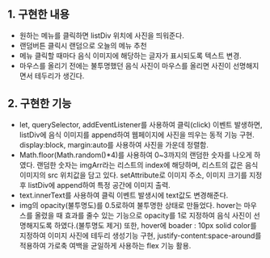 ## 1. 구현한 내용
* 원하는 메뉴를 클릭하면 listDiv 위치에 사진을 띄워준다.
* 랜덤버튼 클릭시 랜덤으로 오늘의 메뉴 추천
* 메뉴 클릭할 때마다 음식 이미지에 해당하는 글자가 표시되도록 텍스트 변경.
* 마우스를 올리기 전에는 불투명했던 음식 사진이 마우스를 올리면 사진이 선명해지면서 테두리가 생긴다.

## 2. 구현한 기능
* let, querySelector, addEventListener를 사용하여 클릭(click) 이벤트 발생하면, listDiv에 음식 이미지를 append하여 웹페이지에 사진을 띄우는 동적 기능 구현. 
  display:block, margin:auto를 사용하여 사진을 가운데 정렬함. 
* Math.floor(Math.random()*4)를 사용하여 0~3까지의 랜덤한 숫자를 나오게 하였다. 랜덤한 숫자는 imgArr라는 리스트의 index에 해당하며, 리스트의 값은 음식 이미지의 src 위치값을 담고 있다. setAttribute로 이미지 주소, 이미지 크기를 지정 후 listDiv에 append하여 특정 공간에 이미지 출력.
* text.innerText를 사용하여 클릭 이벤트 발생시에 text값도 변경해준다.
* img의 opacity(불투명도)를 0.5로하여 불투명한 상태로 만들었다. hover는 마우스를 올렸을 때 효과를 줄수 있는 기능으로 opacity를 1로 지정하여 음식 사진이 선명해지도록 하였다.(불투명도 제거) 또한, hover에 boader : 10px solid color를 지정하여 이미지 사진에 테두리 생성기능 구현, justify-content:space-around를 적용하여 가로축 여백을 균일하게 사용하는 flex 기능 활용.
